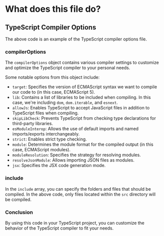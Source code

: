 # What does this file do? 

## TypeScript Compiler Options

The above code is an example of the TypeScript compiler options file. 

### compilerOptions

The `compilerOptions` object contains various compiler settings to customize and optimize the TypeScript compiler to your personal needs.

Some notable options from this object include:

- `target`: Specifies the version of ECMAScript syntax we want to compile our code to (in this case, ECMAScript 5).
- `lib`: Contains a list of libraries to be included when compiling. In this case, we're including `dom`, `dom.iterable`, and `esnext`.
- `allowJs`: Enables TypeScript to accept JavaScript files in addition to TypeScript files when compiling.
- `skipLibCheck`: Prevents TypeScript from checking type declarations for third-party libraries.
- `esModuleInterop`: Allows the use of default imports and named imports/exports interchangeably.
- `strict`: Enables strict type checking.
- `module`: Determines the module format for the compiled output (in this case, ECMAScript modules).
- `moduleResolution`: Specifies the strategy for resolving modules.
- `resolveJsonModule`: Allows importing JSON files as modules.
- `jsx`: Specifies the JSX code generation mode. 

### include

In the `include` array, you can specify the folders and files that should be compiled. In the above code, only files located within the `src` directory will be compiled. 

### Conclusion

By using this code in your TypeScript project, you can customize the behavior of the TypeScript compiler to fit your needs.